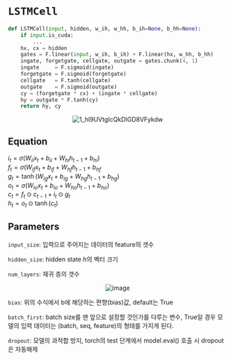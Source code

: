 # `LSTMCell`
```python
def LSTMCell(input, hidden, w_ih, w_hh, b_ih=None, b_hh=None):
    if input.is_cuda:
        ...
    hx, cx = hidden
    gates = F.linear(input, w_ih, b_ih) + F.linear(hx, w_hh, b_hh)
    ingate, forgetgate, cellgate, outgate = gates.chunk(4, 1)
    ingate     = F.sigmoid(ingate)
    forgetgate = F.sigmoid(forgetgate)
    cellgate   = F.tanh(cellgate)
    outgate    = F.sigmoid(outgate)
    cy = (forgetgate * cx) + (ingate * cellgate)
    hy = outgate * F.tanh(cy)
    return hy, cy
```
<div align='center'>
  
![1_hl9UVtgIcQkDIGD8VFykdw](https://user-images.githubusercontent.com/86957779/221815686-7781cc4a-bc7b-4aa3-8255-63d9705d1499.png)
  
</div>

## Equation
$i_t=\sigma(W_{ii}x_t+b_{ii}+W_{hi}h_{t-1}+b_{hi})$   
$f_t=\sigma(W_{if}x_t+b_{if}+W_{hf}h_{t-1}+b_{hf}$   
$g_t=\tanh(W_{ig}x_t+b_{ig}+W_{hg}h_{t-1}+b_{hg})$   
$o_t=\sigma(W_{io}x_t+b_{io}+W_{ho}h_{t-1}+b_{ho})$   
$c_t=f_t\odot c_{t-1}+i_t\odot g_t$   
$h_t=o_t\odot\tanh(c_t)$


## Parameters
`input_size`: 입력으로 주어지는 데이터의 feature의 갯수   

`hidden_size`: hidden state $h$의 벡터 크기   

`num_layers`: 재귀 층의 갯수   

<div align='center'>

![image](https://user-images.githubusercontent.com/86957779/221811500-0bf453dc-925f-4d36-969c-50847de33091.png)

</div>

`bias`: 위의 수식에서 b에 해당하는 편향(bias)값, default는 True

`batch_first`: batch size를 맨 앞으로 설정할 것인가를 다루는 변수, True일 경우 모델의 입력 데이터는 (batch, seq, feature)의 형태를 가지게 된다.

`dropout`: 모델의 과적합 방지, torch의 test 단계에서 model.eval() 호출 시 dropout은 자동해제   
